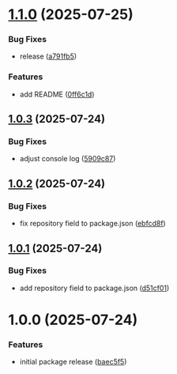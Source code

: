 # [1.1.0](https://github.com/lenmor-invoicesimple/semantic-release-test-1/compare/v1.0.3...v1.1.0) (2025-07-25)


### Bug Fixes

* release ([a791fb5](https://github.com/lenmor-invoicesimple/semantic-release-test-1/commit/a791fb5756af64472e91777eacd92c38081f72c5))


### Features

* add README ([0ff6c1d](https://github.com/lenmor-invoicesimple/semantic-release-test-1/commit/0ff6c1d95f88c9e1d134616bc0111c30b0584a61))

## [1.0.3](https://github.com/lenmor-invoicesimple/semantic-release-test-1/compare/v1.0.2...v1.0.3) (2025-07-24)


### Bug Fixes

* adjust console log ([5909c87](https://github.com/lenmor-invoicesimple/semantic-release-test-1/commit/5909c870fb02a921f5bcb75f35008f8ee1944a6b))

## [1.0.2](https://github.com/lenmor-invoicesimple/semantic-release-test-1/compare/v1.0.1...v1.0.2) (2025-07-24)


### Bug Fixes

* fix repository field to package.json ([ebfcd8f](https://github.com/lenmor-invoicesimple/semantic-release-test-1/commit/ebfcd8f904d09dcc0026fe6ed18ed88de554787a))

## [1.0.1](https://github.com/lenmor-invoicesimple/semantic-release-test-1/compare/v1.0.0...v1.0.1) (2025-07-24)


### Bug Fixes

* add repository field to package.json ([d51cf01](https://github.com/lenmor-invoicesimple/semantic-release-test-1/commit/d51cf018c3989bb4bbfc81d7b6c1ea53c3714df6))

# 1.0.0 (2025-07-24)


### Features

* initial package release ([baec5f5](https://github.com/lenmor-invoicesimple/semantic-release-test-1/commit/baec5f56cd62c1516bc38baff777c15618d3609c))
